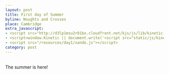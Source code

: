 ```yaml
---
layout: post
title: First day of Summer
byline: Noughts and Crosses
place: Cambridge
extra_javascript:
- <script src="http://d3lp1msu2r81bx.cloudfront.net/kjs/js/lib/kinetic-v4.5.4.min.js"></script>
- <script>window.Kinetic || document.write('<script src="static/js/kinetic-v4.5.4.min.js">\x3C/script>')</script>
- <script src="/resources/day1/xando.js"></script>
category: post
---
```

<div class="demo">
  <div id="container"></div>
</div>
<br/>
The summer is here!
